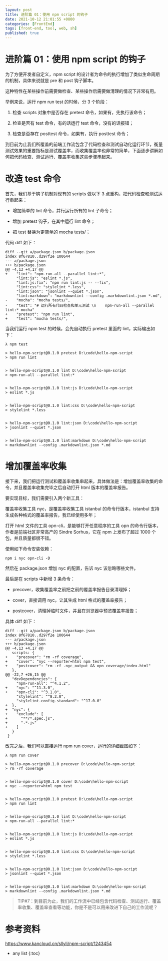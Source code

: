 ```yaml
---
layout: post
title: 进阶篇 01：使用 npm script 的钩子
date: 2021-10-12 21:01:55 +0800
categories: [FrontEnd]
tags: [front-end, tool, web, sh]
published: true
---
```


# 进阶篇 01：使用 npm script 的钩子

为了方便开发者自定义，npm script 的设计者为命令的执行增加了类似生命周期的机制，具体来说就是 pre 和 post 钩子脚本。

这种特性在某些操作前需要做检查、某些操作后需要做清理的情况下非常有用。

举例来说，运行 npm run test 的时候，分 3 个阶段：

1. 检查 scripts 对象中是否存在 pretest 命令，如果有，先执行该命令；

2. 检查是否有 test 命令，有的话运行 test 命令，没有的话报错；

3. 检查是否存在 posttest 命令，如果有，执行 posttest 命令；

到目前为止我们所覆盖的前端工作流包含了代码检查和测试自动化运行环节，衡量测试效果的重要指标是测试覆盖率，而收集覆盖率也非常的简单，下面逐步讲解如何把代码检查、测试运行、覆盖率收集这些步骤串起来。

# 改造 test 命令

首先，我们基于钩子机制对现有的 scripts 做以下 3 点重构，把代码检查和测试运行串起来：

- 增加简单的 lint 命令，并行运行所有的 lint 子命令；

- 增加 pretest 钩子，在其中运行 lint 命令；

- 把 test 替换为更简单的 mocha tests/；

代码 diff 如下：

```
diff --git a/package.json b/package.json
index 8f67810..d297f2e 100644
--- a/package.json
+++ b/package.json
@@ -4,13 +4,17 @@
+    "lint": "npm-run-all --parallel lint:*",
     "lint:js": "eslint *.js",
     "lint:js:fix": "npm run lint:js -- --fix",
     "lint:css": "stylelint *.less",
     "lint:json": "jsonlint --quiet *.json",
     "lint:markdown": "markdownlint --config .markdownlint.json *.md",
-    "mocha": "mocha tests/",
-    "test": "# 运行所有代码检查和单元测试 \n    npm-run-all --parallel lint:* mocha"
+    "pretest": "npm run lint",
+    "test": "mocha tests/",
```

当我们运行 npm test 的时候，会先自动执行 pretest 里面的 lint，实际输出如下：

```
λ npm test

> hello-npm-script@0.1.0 pretest D:\code\hello-npm-script
> npm run lint


> hello-npm-script@0.1.0 lint D:\code\hello-npm-script
> npm-run-all --parallel lint:*


> hello-npm-script@0.1.0 lint:js D:\code\hello-npm-script
> eslint *.js


> hello-npm-script@0.1.0 lint:css D:\code\hello-npm-script
> stylelint *.less


> hello-npm-script@0.1.0 lint:json D:\code\hello-npm-script
> jsonlint --quiet *.json


> hello-npm-script@0.1.0 lint:markdown D:\code\hello-npm-script
> markdownlint --config .markdownlint.json *.md
```

# 增加覆盖率收集

接下来，我们把运行测试和覆盖率收集串起来，具体做法是：增加覆盖率收集的命令，并且覆盖率收集完毕之后自动打开 html 版本的覆盖率报告。

要实现目标，我们需要引入两个新工具：

覆盖率收集工具 nyc，是覆盖率收集工具 istanbul 的命令行版本，istanbul 支持生成各种格式的覆盖率报告，我已经使用多年；

打开 html 文件的工具 opn-cli，是能够打开任意程序的工具 opn 的命令行版本，作者是前端社区非常高产的 Sindre Sorhus，它在 npm 上发布了超过 1000 个包，并且质量都很不错。

使用如下命令安装依赖：

```
npm i nyc opn-cli -D
```

然后在 package.json 增加 nyc 的配置，告诉 nyc 该忽略哪些文件。

最后是在 scripts 中新增 3 条命令：

- precover，收集覆盖率之前把之前的覆盖率报告目录清理掉；

- cover，直接调用 nyc，让其生成 html 格式的覆盖率报告；

- postcover，清理掉临时文件，并且在浏览器中预览覆盖率报告；

具体 diff 如下：

```
diff --git a/package.json b/package.json
index 8f67810..d297f2e 100644
--- a/package.json
+++ b/package.json
@@ -4,13 +4,17 @@
   scripts: {
+    "precover": "rm -rf coverage",
+    "cover": "nyc --reporter=html npm test",
+    "postcover": "rm -rf .nyc_output && opn coverage/index.html"
   },
@@ -22,7 +26,15 @@
   "devDependencies": {
     "npm-run-all": "^4.1.2",
+    "nyc": "^11.3.0",
+    "opn-cli": "^3.1.0",
     "stylelint": "^8.2.0",
     "stylelint-config-standard": "^17.0.0"
+  },
+  "nyc": {
+    "exclude": [
+      "**/*.spec.js",
+      ".*.js"
+    ]
   }
 }
```

改完之后，我们可以直接运行 npm run cover，运行的详细截图如下：

```
λ npm run cover

> hello-npm-script@0.1.0 precover D:\code\hello-npm-script
> rm -rf coverage


> hello-npm-script@0.1.0 cover D:\code\hello-npm-script
> nyc --reporter=html npm test


> hello-npm-script@0.1.0 pretest D:\code\hello-npm-script
> npm run lint


> hello-npm-script@0.1.0 lint D:\code\hello-npm-script
> npm-run-all --parallel lint:*


> hello-npm-script@0.1.0 lint:js D:\code\hello-npm-script
> eslint *.js


> hello-npm-script@0.1.0 lint:css D:\code\hello-npm-script
> stylelint *.less


> hello-npm-script@0.1.0 lint:json D:\code\hello-npm-script
> jsonlint --quiet *.json


> hello-npm-script@0.1.0 lint:markdown D:\code\hello-npm-script
> markdownlint --config .markdownlint.json *.md
```

> TIP#7：到目前为止，我们的工作流中已经包含代码检查、测试运行、覆盖率收集、覆盖率查看等功能，你是不是可以用来改进下自己的工作流呢？

# 参考资料

https://www.kancloud.cn/sllyli/npm-script/1243454

* any list
{:toc}
